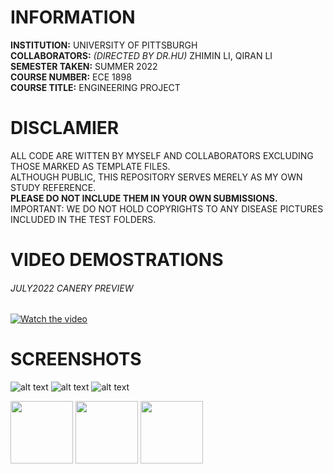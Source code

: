 # INFORMATION
__INSTITUTION:__ UNIVERSITY OF PITTSBURGH  
__COLLABORATORS:__   _(DIRECTED BY DR.HU)_ ZHIMIN LI, QIRAN LI    
__SEMESTER TAKEN:__ SUMMER 2022  
__COURSE NUMBER:__  ECE 1898  
__COURSE TITLE:__   ENGINEERING PROJECT  


# DISCLAMIER
ALL CODE ARE WITTEN BY MYSELF AND COLLABORATORS EXCLUDING THOSE MARKED AS TEMPLATE FILES.  
ALTHOUGH PUBLIC, THIS REPOSITORY SERVES MERELY AS MY OWN STUDY REFERENCE.  
__PLEASE DO NOT INCLUDE THEM IN YOUR OWN SUBMISSIONS.__  
IMPORTANT: WE DO NOT HOLD COPYRIGHTS TO ANY DISEASE PICTURES INCLUDED IN THE TEST FOLDERS.

# VIDEO DEMOSTRATIONS
###### JULY2022 CANERY PREVIEW
[![Watch the video](https://img.youtube.com/vi/4BAKu05eOc4/maxresdefault.jpg)](https://youtu.be/4BAKu05eOc4)

# SCREENSHOTS
![alt text](https://github.com/chien916/SUMM2022_ECE1898/blob/main/_readme/_preview1.jpg?raw=true)
![alt text](https://github.com/chien916/SUMM2022_ECE1898/blob/main/_readme/_preview2.jpg?raw=true)
![alt text](https://github.com/chien916/SUMM2022_ECE1898/blob/main/_readme/_preview3.jpg?raw=true)
<p float="left">
  <img src="https://github.com/chien916/SUMM2022_ECE1898/blob/main/_readme/_preview1.jpg?raw=true" width="100" />
  <img src="https://github.com/chien916/SUMM2022_ECE1898/blob/main/_readme/_preview2.jpg?raw=true" width="100" /> 
  <img src="https://github.com/chien916/SUMM2022_ECE1898/blob/main/_readme/_preview3.jpg?raw=true" width="100" />
</p>
